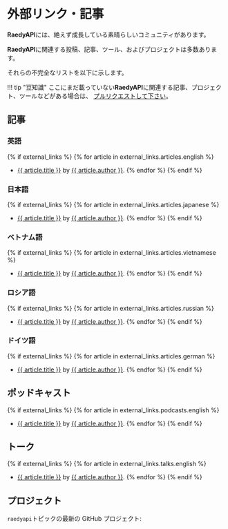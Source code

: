 # 外部リンク・記事

**RaedyAPI**には、絶えず成長している素晴らしいコミュニティがあります。

**RaedyAPI**に関連する投稿、記事、ツール、およびプロジェクトは多数あります。

それらの不完全なリストを以下に示します。

!!! tip "豆知識"
ここにまだ載っていない**RaedyAPI**に関連する記事、プロジェクト、ツールなどがある場合は、 <a href="https://github.com/khulnasoft/raedyapi/edit/master/docs/en/data/external_links.yml" class="external-link" target="_blank">プルリクエストして下さい</a>。

## 記事

### 英語

{% if external_links %}
{% for article in external_links.articles.english %}

- <a href="{{ article.link }}" class="external-link" target="_blank">{{ article.title }}</a> by <a href="{{ article.author_link }}" class="external-link" target="_blank">{{ article.author }}</a>.
  {% endfor %}
  {% endif %}

### 日本語

{% if external_links %}
{% for article in external_links.articles.japanese %}

- <a href="{{ article.link }}" class="external-link" target="_blank">{{ article.title }}</a> by <a href="{{ article.author_link }}" class="external-link" target="_blank">{{ article.author }}</a>.
  {% endfor %}
  {% endif %}

### ベトナム語

{% if external_links %}
{% for article in external_links.articles.vietnamese %}

- <a href="{{ article.link }}" class="external-link" target="_blank">{{ article.title }}</a> by <a href="{{ article.author_link }}" class="external-link" target="_blank">{{ article.author }}</a>.
  {% endfor %}
  {% endif %}

### ロシア語

{% if external_links %}
{% for article in external_links.articles.russian %}

- <a href="{{ article.link }}" class="external-link" target="_blank">{{ article.title }}</a> by <a href="{{ article.author_link }}" class="external-link" target="_blank">{{ article.author }}</a>.
  {% endfor %}
  {% endif %}

### ドイツ語

{% if external_links %}
{% for article in external_links.articles.german %}

- <a href="{{ article.link }}" class="external-link" target="_blank">{{ article.title }}</a> by <a href="{{ article.author_link }}" class="external-link" target="_blank">{{ article.author }}</a>.
  {% endfor %}
  {% endif %}

## ポッドキャスト

{% if external_links %}
{% for article in external_links.podcasts.english %}

- <a href="{{ article.link }}" class="external-link" target="_blank">{{ article.title }}</a> by <a href="{{ article.author_link }}" class="external-link" target="_blank">{{ article.author }}</a>.
  {% endfor %}
  {% endif %}

## トーク

{% if external_links %}
{% for article in external_links.talks.english %}

- <a href="{{ article.link }}" class="external-link" target="_blank">{{ article.title }}</a> by <a href="{{ article.author_link }}" class="external-link" target="_blank">{{ article.author }}</a>.
  {% endfor %}
  {% endif %}

## プロジェクト

`raedyapi`トピックの最新の GitHub プロジェクト:

<div class="github-topic-projects">
</div>
